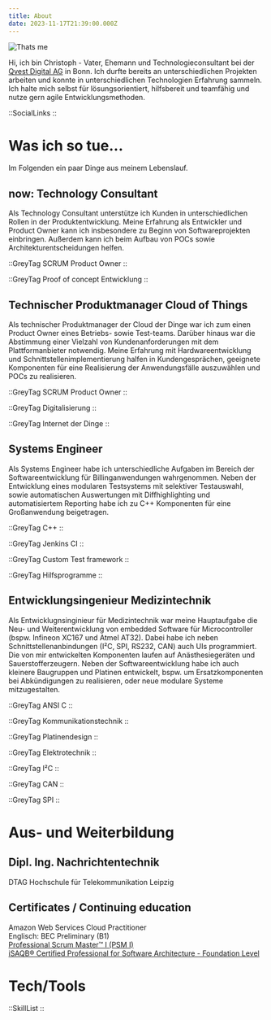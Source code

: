 ```yaml
---
title: About
date: 2023-11-17T21:39:00.000Z
---
```


![Thats me](/img/CU_Web_res.png)

Hi, ich bin Christoph - Vater, Ehemann und Technologieconsultant bei der [Qvest Digital AG](https://www.qvest-digital.com) in Bonn. Ich durfte bereits an unterschiedlichen Projekten arbeiten und konnte in unterschiedlichen Technologien Erfahrung sammeln. Ich halte mich selbst für lösungsorientiert, hilfsbereit und teamfähig und nutze gern agile Entwicklungsmethoden.

::SocialLinks
::

# Was ich so tue...

Im Folgenden ein paar Dinge aus meinem Lebenslauf.

## now: Technology Consultant

Als Technology Consultant unterstütze ich Kunden in unterschiedlichen Rollen in der Produktentwicklung. Meine Erfahrung als Entwickler und Product Owner kann ich insbesondere zu Beginn von Softwareprojekten einbringen. Außerdem kann ich beim Aufbau von POCs sowie Architekturentscheidungen helfen.

::GreyTag
SCRUM Product Owner
::

::GreyTag
Proof of concept Entwicklung
::

## Technischer Produktmanager Cloud of Things

Als technischer Produktmanager der Cloud der Dinge war ich zum einen Product Owner eines Betriebs- sowie Test-teams. Darüber hinaus war die Abstimmung einer Vielzahl von Kundenanforderungen mit dem Plattformanbieter notwendig. Meine Erfahrung mit Hardwareentwicklung und Schnittstellenimplementierung halfen in Kundengesprächen, geeignete Komponenten für eine Realisierung der Anwendungsfälle auszuwählen und POCs zu realisieren.

::GreyTag
SCRUM Product Owner
::

::GreyTag
Digitalisierung
::

::GreyTag
Internet der Dinge
::

## Systems Engineer

Als Systems Engineer habe ich unterschiedliche Aufgaben im Bereich der Softwareentwicklung für Billinganwendungen wahrgenommen. Neben der Entwicklung eines modularen Testsystems mit selektiver Testauswahl, sowie automatischen Auswertungen mit Diffhighlighting und automatisiertem Reporting habe ich zu C++ Komponenten für eine Großanwendung beigetragen.

::GreyTag
C++
::

::GreyTag
Jenkins CI
::

::GreyTag
Custom Test framework
::

::GreyTag
Hilfsprogramme
:: 

## Entwicklungsingenieur Medizintechnik

Als Entwicklugnsinginieur für Medizintechnik war meine Hauptaufgabe die Neu- und Weiterentwicklung von embedded Software für Microcontroller (bspw. Infineon XC167 und Atmel AT32). Dabei habe ich neben Schnittstellenanbindungen (I²C, SPI, RS232, CAN) auch UIs programmiert. Die von mir entwickelten Komponenten laufen auf Anästhesiegeräten und Sauerstofferzeugern. Neben der Softwareentwicklung habe ich auch kleinere Baugruppen und Platinen entwickelt, bspw. um Ersatzkomponenten bei Abkündigungen zu realisieren, oder neue modulare Systeme mitzugestalten.

::GreyTag
ANSI C
::

::GreyTag
Kommunikationstechnik
::

::GreyTag
Platinendesign
::

::GreyTag
Elektrotechnik
::

::GreyTag
I²C
::

::GreyTag
CAN
::

::GreyTag
SPI
::

# Aus- und Weiterbildung

## Dipl. Ing. Nachrichtentechnik

DTAG Hochschule für Telekommunikation Leipzig

## Certificates / Continuing education

Amazon Web Services Cloud Practitioner\
Englisch: BEC Preliminary (B1)\
[Professional Scrum Master™ I (PSM I)](https://www.credly.com/badges/1e7f55ab-bd72-4723-98cc-85a80d11a78c/public_url)\
[iSAQB® Certified Professional for Software Architecture - Foundation Level](https://www.certible.com/badge/99e29db7-877e-4faf-92ac-68a073f4346e/)

# Tech/Tools

::SkillList
::

